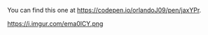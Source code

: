  You can find this one at https://codepen.io/orlandoJ09/pen/jaxYPr.

 https://i.imgur.com/ema0lCY.png
